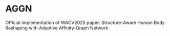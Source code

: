 # AGGN
Official implementation of WACV2025 paper: Structure-Aware Human Body Reshaping with Adaptive Affinity-Graph Network
